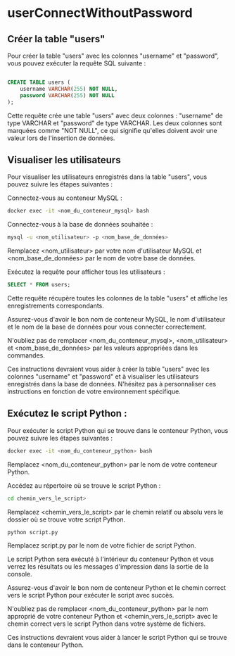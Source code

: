 # userConnectWithoutPassword

## Créer la table "users"

Pour créer la table "users" avec les colonnes "username" et "password", vous pouvez exécuter la requête SQL suivante :

```sql

CREATE TABLE users (
    username VARCHAR(255) NOT NULL,
    password VARCHAR(255) NOT NULL
);
```

Cette requête crée une table "users" avec deux colonnes : "username" de type VARCHAR et "password" de type VARCHAR. Les deux colonnes sont marquées comme "NOT NULL", ce qui signifie qu'elles doivent avoir une valeur lors de l'insertion de données.

## Visualiser les utilisateurs

Pour visualiser les utilisateurs enregistrés dans la table "users", vous pouvez suivre les étapes suivantes :

Connectez-vous au conteneur MySQL :

```bash
docker exec -it <nom_du_conteneur_mysql> bash
```
Connectez-vous à la base de données souhaitée :

```bash
mysql -u <nom_utilisateur> -p <nom_base_de_données>
```
Remplacez <nom_utilisateur> par votre nom d'utilisateur MySQL et <nom_base_de_données> par le nom de votre base de données.

Exécutez la requête pour afficher tous les utilisateurs :

```sql
SELECT * FROM users;
```
   
Cette requête récupère toutes les colonnes de la table "users" et affiche les enregistrements correspondants.

Assurez-vous d'avoir le bon nom de conteneur MySQL, le nom d'utilisateur et le nom de la base de données pour vous connecter correctement.

N'oubliez pas de remplacer <nom_du_conteneur_mysql>, <nom_utilisateur> et <nom_base_de_données> par les valeurs appropriées dans les commandes.

Ces instructions devraient vous aider à créer la table "users" avec les colonnes "username" et "password" et à visualiser les utilisateurs enregistrés dans la base de données. N'hésitez pas à personnaliser ces instructions en fonction de votre environnement spécifique.

## Exécutez le script Python :

Pour exécuter le script Python qui se trouve dans le conteneur Python, vous pouvez suivre les étapes suivantes :
```bash
docker exec -it <nom_du_conteneur_python> bash
```

Remplacez <nom_du_conteneur_python> par le nom de votre conteneur Python.

Accédez au répertoire où se trouve le script Python :

```bash
cd chemin_vers_le_script>
```
Remplacez <chemin_vers_le_script> par le chemin relatif ou absolu vers le dossier où se trouve votre script Python.

```bash
python script.py
```

Remplacez script.py par le nom de votre fichier de script Python.

Le script Python sera exécuté à l'intérieur du conteneur Python et vous verrez les résultats ou les messages d'impression dans la sortie de la console.

Assurez-vous d'avoir le bon nom de conteneur Python et le chemin correct vers le script Python pour exécuter le script avec succès.

N'oubliez pas de remplacer <nom_du_conteneur_python> par le nom approprié de votre conteneur Python et <chemin_vers_le_script> avec le chemin correct vers le script Python dans votre système de fichiers.

Ces instructions devraient vous aider à lancer le script Python qui se trouve dans le conteneur Python.